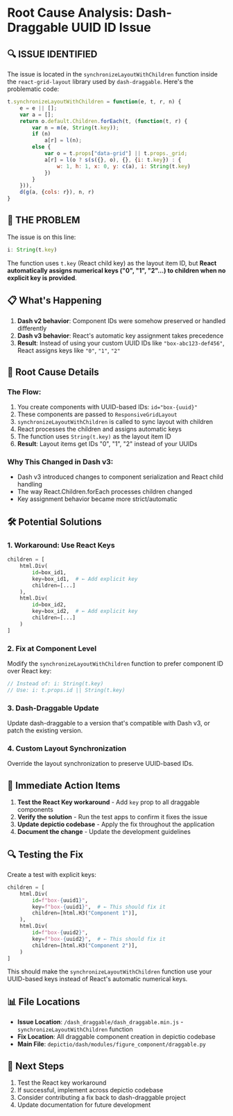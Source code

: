 # Root Cause Analysis: Dash-Draggable UUID ID Issue

## 🔍 **ISSUE IDENTIFIED**

The issue is located in the `synchronizeLayoutWithChildren` function inside the `react-grid-layout` library used by `dash-draggable`. Here's the problematic code:

```javascript
t.synchronizeLayoutWithChildren = function(e, t, r, n) {
    e = e || [];
    var a = [];
    return o.default.Children.forEach(t, (function(t, r) {
        var n = m(e, String(t.key));
        if (n) 
            a[r] = l(n);
        else {
            var o = t.props["data-grid"] || t.props._grid;
            a[r] = l(o ? s(s({}, o), {}, {i: t.key}) : {
                w: 1, h: 1, x: 0, y: c(a), i: String(t.key)
            })
        }
    })), 
    d(g(a, {cols: r}), n, r)
}
```

## 🎯 **THE PROBLEM**

The issue is on this line:
```javascript
i: String(t.key)
```

The function uses `t.key` (React child key) as the layout item ID, but **React automatically assigns numerical keys ("0", "1", "2"...) to children when no explicit key is provided**.

## 📋 **What's Happening**

1. **Dash v2 behavior**: Component IDs were somehow preserved or handled differently
2. **Dash v3 behavior**: React's automatic key assignment takes precedence
3. **Result**: Instead of using your custom UUID IDs like `"box-abc123-def456"`, React assigns keys like `"0"`, `"1"`, `"2"`

## 🔧 **Root Cause Details**

### The Flow:
1. You create components with UUID-based IDs: `id="box-{uuid}"`
2. These components are passed to `ResponsiveGridLayout`
3. `synchronizeLayoutWithChildren` is called to sync layout with children
4. React processes the children and assigns automatic keys
5. The function uses `String(t.key)` as the layout item ID
6. **Result**: Layout items get IDs "0", "1", "2" instead of your UUIDs

### Why This Changed in Dash v3:
- Dash v3 introduced changes to component serialization and React child handling
- The way React.Children.forEach processes children changed
- Key assignment behavior became more strict/automatic

## 🛠️ **Potential Solutions**

### 1. **Workaround: Use React Keys**
```python
children = [
    html.Div(
        id=box_id1,
        key=box_id1,  # ← Add explicit key
        children=[...]
    ),
    html.Div(
        id=box_id2,
        key=box_id2,  # ← Add explicit key
        children=[...]
    )
]
```

### 2. **Fix at Component Level**
Modify the `synchronizeLayoutWithChildren` function to prefer component ID over React key:

```javascript
// Instead of: i: String(t.key)
// Use: i: t.props.id || String(t.key)
```

### 3. **Dash-Draggable Update**
Update dash-draggable to a version that's compatible with Dash v3, or patch the existing version.

### 4. **Custom Layout Synchronization**
Override the layout synchronization to preserve UUID-based IDs.

## 📍 **Immediate Action Items**

1. **Test the React Key workaround** - Add `key` prop to all draggable components
2. **Verify the solution** - Run the test apps to confirm it fixes the issue
3. **Update depictio codebase** - Apply the fix throughout the application
4. **Document the change** - Update the development guidelines

## 🔍 **Testing the Fix**

Create a test with explicit keys:
```python
children = [
    html.Div(
        id=f"box-{uuid1}",
        key=f"box-{uuid1}",  # ← This should fix it
        children=[html.H3("Component 1")],
    ),
    html.Div(
        id=f"box-{uuid2}",
        key=f"box-{uuid2}",  # ← This should fix it
        children=[html.H3("Component 2")],
    )
]
```

This should make the `synchronizeLayoutWithChildren` function use your UUID-based keys instead of React's automatic numerical keys.

## 📊 **File Locations**

- **Issue Location**: `/dash_draggable/dash_draggable.min.js` - `synchronizeLayoutWithChildren` function
- **Fix Location**: All draggable component creation in depictio codebase
- **Main File**: `depictio/dash/modules/figure_component/draggable.py`

## 🚀 **Next Steps**

1. Test the React key workaround
2. If successful, implement across depictio codebase
3. Consider contributing a fix back to dash-draggable project
4. Update documentation for future development